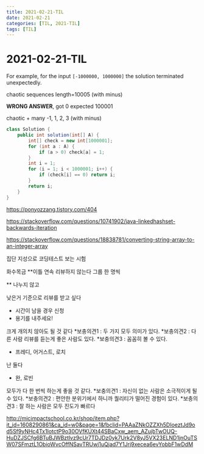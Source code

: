 ```yaml
---
title: 2021-02-21-TIL
date: 2021-02-21
categories: [TIL, 2021-TIL]
tags: [TIL]
---
```


# 2021-02-21-TIL

For example, for the input `[-1000000, 1000000]` the solution terminated unexpectedly.

chaotic sequences length=10005 (with minus)

**WRONG ANSWER**, got 0 expected 100001

chaotic + many -1, 1, 2, 3 (with minus)

```java
class Solution {
    public int solution(int[] A) {
        int[] check = new int[1000001];
        for (int a : A) {
            if (a > 0) check[a] = 1;
        }
        int i = 1;
        for (i = 1; i < 1000001; i++) {
            if (check[i] == 0) return i;
        }
        return i;
    }
}
```

https://ponyozzang.tistory.com/404





https://stackoverflow.com/questions/10741902/java-linkedhashset-backwards-iteration

https://stackoverflow.com/questions/18838781/converting-string-array-to-an-integer-array



집단 지성으로 코딩테스트 보는 시험





화수목금
**이틀 연속 리뷰하지 않는다
그룹 한 명씩

** 나누지 않고

낮은거 기준으로
리뷰를 받고 싶다
- 시간이 남을 경우 신청
- 용기를 내주세요!

크게 개의치 않아도 될 것 같다
*보충의견1 : 두 가지 모두 의미가 있다.
*보충의견2 : 다른 사람 리뷰를 듣는게 좋은 사람도 있다.
*보충의견3 : 꼼꼼히 볼 수 있다.
- 프레디, 어거스트, 로치

난 둘다
- 완, 로빈

모두가 다 한 번씩 하는게 좋을 것 같다.
*보충의견1 : 자신이 없는 사람은 소극적이게 될 수 있다.
*보충의견2 : 편안한 분위기에서 하니까 퀄리티가 떨어진 경험이 있다.
*보충의견3 : 잘 하는 사람은 모두 진도가 빠르다

http://micimpactschool.co.kr/shop/item.php?it_id=1608290861&ca_id=w0&page=1&fbclid=PAAaZNkOZZXh5DIoeztJd9od5Sf9yNHc4Tx1IotctP9o30OVfKUXt44SBaCxw_aem_AZujbTwOUQ-HuDZJSCfg6BTuBJWBztlvz9cUr7TDJDz0yk7Urk2V8yJ5VX23ELND1jnOuTSW07SFmztL1ObioWvcOffNSavTRUwj1uQjad7Y1Jrj9xecea6evYobbF1wDdM

